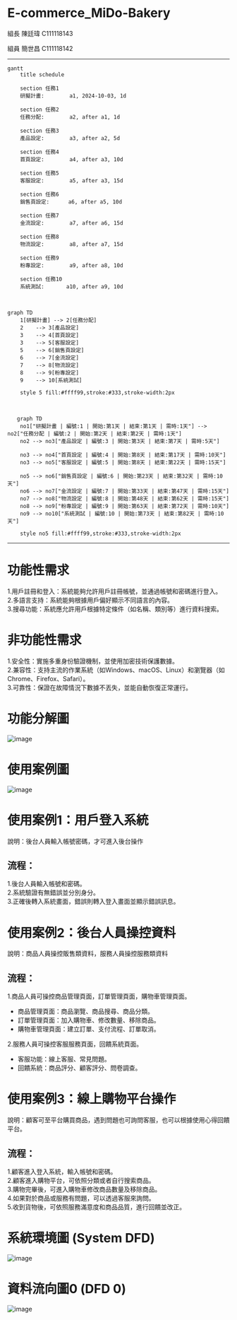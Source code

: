 # E-commerce_MiDo-Bakery
組長 陳廷瑋 C111118143

組員 簡世昌 C111118142
***

```mermaid
gantt
    title schedule

    section 任務1
    研擬計畫:        a1, 2024-10-03, 1d

    section 任務2
    任務分配:        a2, after a1, 1d

    section 任務3
    產品設定:        a3, after a2, 5d

    section 任務4
    首頁設定:        a4, after a3, 10d

    section 任務5
    客服設定:        a5, after a3, 15d

    section 任務6
    銷售頁設定:      a6, after a5, 10d

    section 任務7
    金流設定:        a7, after a6, 15d

    section 任務8
    物流設定:        a8, after a7, 15d

    section 任務9
    粉專設定:        a9, after a8, 10d

    section 任務10
    系統測試:       a10, after a9, 10d

```

&nbsp;
&nbsp;

```mermaid
graph TD
    1[研擬計畫] --> 2[任務分配]
    2    --> 3[產品設定]
    3    --> 4[首頁設定]
    3    --> 5[客服設定]
    5    --> 6[銷售頁設定]
    6    --> 7[金流設定]
    7    --> 8[物流設定]
    8    --> 9[粉專設定]
    9    --> 10[系統測試]

    style 5 fill:#ffff99,stroke:#333,stroke-width:2px

```

&nbsp;
&nbsp;

```mermaid
   graph TD
    no1["研擬計畫 | 編號:1 | 開始:第1天 | 結束:第1天 | 需時:1天"] --> no2["任務分配 | 編號:2 | 開始:第2天 | 結束:第2天 | 需時:1天"]
    no2 --> no3["產品設定 | 編號:3 | 開始:第3天 | 結束:第7天 | 需時:5天"]

    no3 --> no4["首頁設定 | 編號:4 | 開始:第8天 | 結束:第17天 | 需時:10天"]
    no3 --> no5["客服設定 | 編號:5 | 開始:第8天 | 結束:第22天 | 需時:15天"]

    no5 --> no6["銷售頁設定 | 編號:6 | 開始:第23天 | 結束:第32天 | 需時:10天"]
    no6 --> no7["金流設定 | 編號:7 | 開始:第33天 | 結束:第47天 | 需時:15天"]
    no7 --> no8["物流設定 | 編號:8 | 開始:第48天 | 結束:第62天 | 需時:15天"]
    no8 --> no9["粉專設定 | 編號:9 | 開始:第63天 | 結束:第72天 | 需時:10天"]
    no9 --> no10["系統測試 | 編號:10 | 開始:第73天 | 結束:第82天 | 需時:10天"]

    style no5 fill:#ffff99,stroke:#333,stroke-width:2px
```

***

# 功能性需求
1.用戶註冊和登入：系統能夠允許用戶註冊帳號，並通過帳號和密碼進行登入。  
2.多語言支持：系統能夠根據用戶偏好顯示不同語言的內容。  
3.搜尋功能：系統應允許用戶根據特定條件（如名稱、類別等）進行資料搜索。   

# 非功能性需求
1.安全性：實施多重身份驗證機制，並使用加密技術保護數據。  
2.兼容性：支持主流的作業系統（如Windows、macOS、Linux）和瀏覽器（如Chrome、Firefox、Safari）。  
3.可靠性：保證在故障情況下數據不丟失，並能自動恢復正常運行。  

# 功能分解圖
![image](功能分解圖.png)  

# 使用案例圖
![image](使用案例圖.png)

# 使用案例1：用戶登入系統
說明：後台人員輸入帳號密碼，才可進入後台操作  
## 流程：
1.後台人員輸入帳號和密碼。  
2.系統驗證有無錯誤並分別身分。  
3.正確後轉入系統畫面，錯誤則轉入登入畫面並顯示錯誤訊息。

# 使用案例2：後台人員操控資料
說明：商品人員操控販售類資料，服務人員操控服務類資料  
## 流程：
1.商品人員可操控商品管理頁面，訂單管理頁面，購物車管理頁面。  
* 商品管理頁面：商品瀏覽、商品搜尋、商品分類。  
* 訂單管理頁面：加入購物車、修改數量、移除商品。  
* 購物車管理頁面：建立訂單、支付流程、訂單取消。  
  
2.服務人員可操控客服服務頁面，回饋系統頁面。
* 客服功能：線上客服、常見問題。  
* 回饋系統：商品評分、顧客評分、問卷調查。  
  
# 使用案例3：線上購物平台操作
說明：顧客可至平台購買商品，遇到問題也可詢問客服，也可以根據使用心得回饋平台。  
## 流程：
1.顧客進入登入系統，輸入帳號和密碼。  
2.顧客進入購物平台，可依照分類或者自行搜索商品。  
3.購物完畢後，可進入購物車修改商品數量及移除商品。  
4.如果對於商品或服務有問題，可以透過客服來詢問。  
5.收到貨物後，可依照服務滿意度和商品品質，進行回饋並改正。  

# 系統環境圖 (System DFD)
![image](系統環境圖.png)  

# 資料流向圖0 (DFD 0)
![image](資料流向圖0.png)
